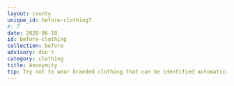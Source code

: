 ```yaml
---
layout: county 
unique_id: before-clothing7
#: 7
date: 2020-06-10
id: before-clothing
collection: before
advisory: don't
category: clothing
title: Anonymity
tip: Try not to wear branded clothing that can be identified automatically. <br> Avoid bright colors and multicolored clothing. 
---
```

